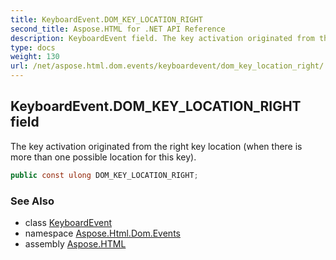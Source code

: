 ```yaml
---
title: KeyboardEvent.DOM_KEY_LOCATION_RIGHT
second_title: Aspose.HTML for .NET API Reference
description: KeyboardEvent field. The key activation originated from the right key location when there is more than one possible location for this key
type: docs
weight: 130
url: /net/aspose.html.dom.events/keyboardevent/dom_key_location_right/
---
```

## KeyboardEvent.DOM_KEY_LOCATION_RIGHT field

The key activation originated from the right key location (when there is more than one possible location for this key).

```csharp
public const ulong DOM_KEY_LOCATION_RIGHT;
```

### See Also

* class [KeyboardEvent](../)
* namespace [Aspose.Html.Dom.Events](../../keyboardevent/)
* assembly [Aspose.HTML](../../../)
